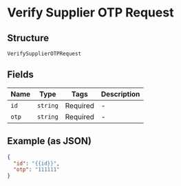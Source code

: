 
# Verify Supplier OTP Request

## Structure

`VerifySupplierOTPRequest`

## Fields

| Name | Type | Tags | Description |
|  --- | --- | --- | --- |
| `id` | `string` | Required | - |
| `otp` | `string` | Required | - |

## Example (as JSON)

```json
{
  "id": "{{id}}",
  "otp": "111111"
}
```

